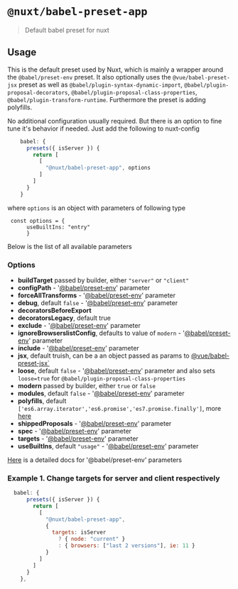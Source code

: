# `@nuxt/babel-preset-app`
> Default babel preset for nuxt

## Usage

This is the default preset used by Nuxt, which is mainly a wrapper around the `@babel/preset-env` preset. It also optionally uses the `@vue/babel-preset-jsx` preset as well as `@babel/plugin-syntax-dynamic-import`, `@babel/plugin-proposal-decorators`, `@babel/plugin-proposal-class-properties`, `@babel/plugin-transform-runtime`. Furthermore the preset is adding polyfills.

No additional configuration usually required. But there is an option to fine tune it's behavior if needed. Just add the following to nuxt-config
```js
    babel: {
      presets({ isServer }) {
        return [
          [
            "@nuxt/babel-preset-app", options            
          ]
        ]
      }
    }
```    
where `options` is an object with parameters of following type
```
 const options = {
      useBuiltIns: "entry"
      }
```
Below is the list of all available parameters

### Options
* **buildTarget** passed by builder, either `"server"` or `"client"`
* **configPath** - '[@babel/preset-env](https://babeljs.io/docs/en/babel-preset-env#configpath)' parameter
* **forceAllTransforms** - '[@babel/preset-env](https://babeljs.io/docs/en/babel-preset-env#forcealltransforms)' parameter
* **debug**, default  `false` - '[@babel/preset-env](https://babeljs.io/docs/en/babel-preset-env#debug)' parameter
* **decoratorsBeforeExport**
* **decoratorsLegacy**, default true
* **exclude** - '[@babel/preset-env](https://babeljs.io/docs/en/babel-preset-env#exclude)' parameter
* **ignoreBrowserslistConfig**, defaults to value of `modern` - '[@babel/preset-env](https://babeljs.io/docs/en/babel-preset-env#ignorebrowserslistconfig)' parameter
* **include** - '[@babel/preset-env](https://babeljs.io/docs/en/babel-preset-env#include)' parameter
* **jsx**, default truish, can be a an object passed as params to [@vue/babel-preset-jsx`](https://www.npmjs.com/package/@vue/babel-preset-jsx)
* **loose**, default `false` - '[@babel/preset-env](https://babeljs.io/docs/en/babel-preset-env#loose)' parameter and also sets `loose=true` for `@babel/plugin-proposal-class-properties`
* **modern** passed by builder, either `true` or `false`
* **modules**, default `false` - '[@babel/preset-env](https://babeljs.io/docs/en/babel-preset-env#modules)' parameter
* **polyfills**, default `['es6.array.iterator','es6.promise','es7.promise.finally']`, more [here](https://github.com/zloirock/core-js)
* **shippedProposals** - '[@babel/preset-env](https://babeljs.io/docs/en/babel-preset-env#shippedproposals)' parameter
* **spec** - '[@babel/preset-env](https://babeljs.io/docs/en/babel-preset-env#spec)' parameter
* **targets** - '[@babel/preset-env](https://babeljs.io/docs/en/babel-preset-env#targets)' parameter
* **useBuiltIns**, default `"usage"` - '[@babel/preset-env](https://babeljs.io/docs/en/babel-preset-env#usebuiltins)' parameter

[Here](https://babeljs.io/docs/en/babel-preset-env#options) is a detailed docs for '@babel/preset-env' parameters

### Example 1. Change targets for server and client respectively
```js
  babel: {
      presets({ isServer }) {
        return [
          [
            "@nuxt/babel-preset-app",
            {
              targets: isServer
                ? { node: "current" }
                : { browsers: ["last 2 versions"], ie: 11 }
            }
          ]
        ]
      }
    },
```    
